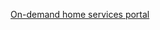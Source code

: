[On-demand home services portal](https://github.com/user-attachments/files/19041576/print.abcde.in.sequence.txt)

